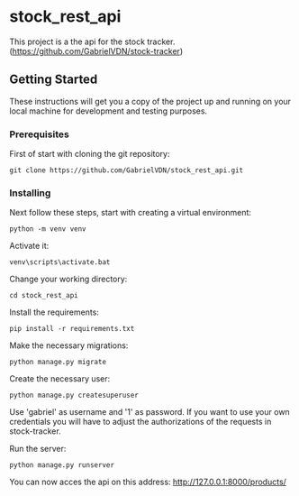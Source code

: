 # stock_rest_api

This project is a the api for the stock tracker.
(https://github.com/GabrielVDN/stock-tracker)

## Getting Started

These instructions will get you a copy of the project up and running on your local machine for development and testing purposes. 

### Prerequisites

First of start with cloning the git repository:

```
git clone https://github.com/GabrielVDN/stock_rest_api.git
```
### Installing

Next follow these steps, start with creating a virtual environment:

```
python -m venv venv
```

Activate it: 

```
venv\scripts\activate.bat
```

Change your working directory:

```
cd stock_rest_api
```

Install the requirements:

```
pip install -r requirements.txt
```

Make the necessary migrations:

```
python manage.py migrate
```

Create the necessary user:

```
python manage.py createsuperuser
```
Use 'gabriel' as username and '1' as password.
If you want to use your own credentials you will have to adjust the authorizations of the requests in stock-tracker.

Run the server:

```
python manage.py runserver
```
You can now acces the api on this address: http://127.0.0.1:8000/products/
